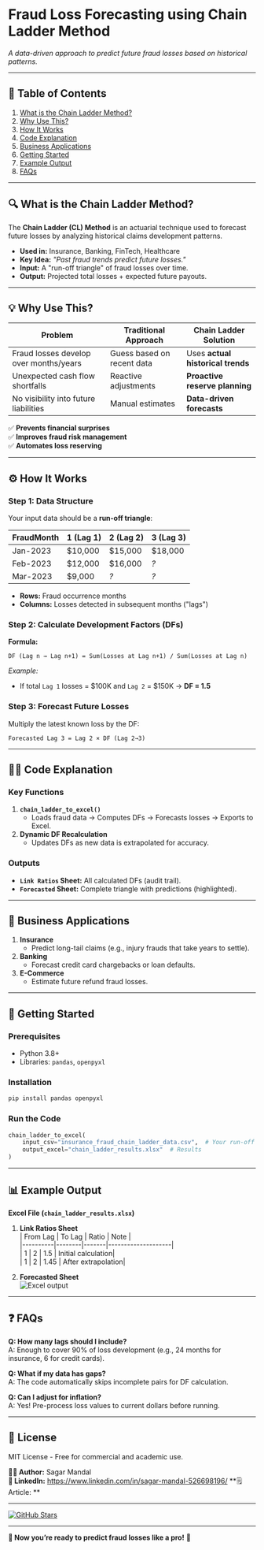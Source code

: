 # **Fraud Loss Forecasting using Chain Ladder Method**  

*A data-driven approach to predict future fraud losses based on historical patterns.*  

---

## **📌 Table of Contents**  
1. [What is the Chain Ladder Method?](#-what-is-the-chain-ladder-method)  
2. [Why Use This?](#-why-use-this)  
3. [How It Works](#-how-it-works)  
4. [Code Explanation](#-code-explanation)  
5. [Business Applications](#-business-applications)  
6. [Getting Started](#-getting-started)  
7. [Example Output](#-example-output)  
8. [FAQs](#-faqs)  

---

## **🔍 What is the Chain Ladder Method?**  
The **Chain Ladder (CL) Method** is an actuarial technique used to forecast future losses by analyzing historical claims development patterns.  

- **Used in:** Insurance, Banking, FinTech, Healthcare 
- **Key Idea:** *"Past fraud trends predict future losses."*  
- **Input:** A "run-off triangle" of fraud losses over time.  
- **Output:** Projected total losses + expected future payouts.  

---

## **💡 Why Use This?**  
| Problem | Traditional Approach | Chain Ladder Solution |  
|---------|----------------------|-----------------------|  
| Fraud losses develop over months/years | Guess based on recent data | Uses **actual historical trends** |  
| Unexpected cash flow shortfalls | Reactive adjustments | **Proactive reserve planning** |  
| No visibility into future liabilities | Manual estimates | **Data-driven forecasts** |  

✅ **Prevents financial surprises**  
✅ **Improves fraud risk management**  
✅ **Automates loss reserving**  

---

## **⚙️ How It Works**  
### **Step 1: Data Structure**  
Your input data should be a **run-off triangle**:  

| FraudMonth | 1 (Lag 1) | 2 (Lag 2) | 3 (Lag 3) |  
|------------|-----------|-----------|-----------|  
| Jan-2023   | $10,000   | $15,000   | $18,000   |  
| Feb-2023   | $12,000   | $16,000   | *?*       |  
| Mar-2023   | $9,000    | *?*       | *?*       |  

- **Rows:** Fraud occurrence months  
- **Columns:** Losses detected in subsequent months ("lags")  

### **Step 2: Calculate Development Factors (DFs)**  
**Formula:**  
```
DF (Lag n → Lag n+1) = Sum(Losses at Lag n+1) / Sum(Losses at Lag n)
```  
*Example:*  
- If total `Lag 1` losses = $100K and `Lag 2` = $150K → **DF = 1.5**  

### **Step 3: Forecast Future Losses**  
Multiply the latest known loss by the DF:  
```
Forecasted Lag 3 = Lag 2 × DF (Lag 2→3)
```  

---

## **👨‍💻 Code Explanation**  
### **Key Functions**  
1. **`chain_ladder_to_excel()`**  
   - Loads fraud data → Computes DFs → Forecasts losses → Exports to Excel.  
2. **Dynamic DF Recalculation**  
   - Updates DFs as new data is extrapolated for accuracy.  

### **Outputs**  
- **`Link Ratios` Sheet:** All calculated DFs (audit trail).  
- **`Forecasted` Sheet:** Complete triangle with predictions (highlighted).  

---

## **🏦 Business Applications**  
1. **Insurance**  
   - Predict long-tail claims (e.g., injury frauds that take years to settle).  
2. **Banking**  
   - Forecast credit card chargebacks or loan defaults.  
3. **E-Commerce**  
   - Estimate future refund fraud losses.  

---

## **🚀 Getting Started**  
### **Prerequisites**  
- Python 3.8+  
- Libraries: `pandas`, `openpyxl`  

### **Installation**  
```bash
pip install pandas openpyxl
```

### **Run the Code**  
```python
chain_ladder_to_excel(
    input_csv="insurance_fraud_chain_ladder_data.csv",  # Your run-off triangle
    output_excel="chain_ladder_results.xlsx"  # Results
)
```

---

## **📊 Example Output**  
**Excel File (`chain_ladder_results.xlsx`)**  
1. **Link Ratios Sheet**  
   | From Lag | To Lag | Ratio | Note               |  
   |----------|--------|-------|--------------------|  
   | 1        | 2      | 1.5   | Initial calculation|  
   | 1        | 2      | 1.45  | After extrapolation|  

2. **Forecasted Sheet**  
   ![Excel output](https://via.placeholder.com/600x300?text=Forecasted+Losses+Table)  

---

## **❓ FAQs**  
**Q: How many lags should I include?**  
A: Enough to cover 90% of loss development (e.g., 24 months for insurance, 6 for credit cards).  

**Q: What if my data has gaps?**  
A: The code automatically skips incomplete pairs for DF calculation.  

**Q: Can I adjust for inflation?**  
A: Yes! Pre-process loss values to current dollars before running.  

---

## **📜 License**  
MIT License - Free for commercial and academic use.  

**👨‍💻 Author:** Sagar Mandal\
**🔗 LinkedIn:** https://www.linkedin.com/in/sagar-mandal-526698196/
**🗒️ Article: **

--- 


[![GitHub Stars](https://img.shields.io/github/stars/chain-ladder-fraud?style=social)](https://github.com/yourrepo/chain-ladder-fraud)  

--- 

**🎯 Now you’re ready to predict fraud losses like a pro!** 🚀
